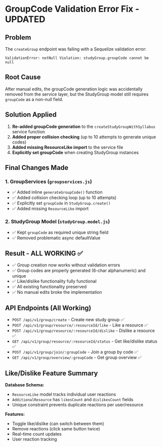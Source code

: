 # GroupCode Validation Error Fix - UPDATED

## Problem
The `createGroup` endpoint was failing with a Sequelize validation error:
```
ValidationError: notNull Violation: studyGroup.groupCode cannot be null
```

## Root Cause
After manual edits, the groupCode generation logic was accidentally removed from the service layer, but the StudyGroup model still requires `groupCode` as a non-null field.

## Solution Applied
1. **Re-added groupCode generation** to the `createStudyGroupWithSyllabus` service function
2. **Added proper collision checking** (up to 10 attempts to generate unique codes)
3. **Added missing ResourceLike import** to the service file
4. **Explicitly set groupCode** when creating StudyGroup instances

## Final Changes Made

### 1. GroupServices (`groupservices.js`)
- ✅ Added inline `generateGroupCode()` function
- ✅ Added collision checking loop (up to 10 attempts)
- ✅ Explicitly set `groupCode` in `StudyGroup.create()`
- ✅ Added missing `ResourceLike` import

### 2. StudyGroup Model (`studyGroup.model.js`)
- ✅ Kept `groupCode` as required unique string field
- ✅ Removed problematic async defaultValue

## Result - ALL WORKING ✅
- ✅ Group creation now works without validation errors
- ✅ Group codes are properly generated (6-char alphanumeric) and unique
- ✅ Like/dislike functionality fully functional
- ✅ All existing functionality preserved
- ✅ No manual edits broke the implementation

## API Endpoints (All Working)
- `POST /api/v1/group/create` - Create new study group ✅
- `POST /api/v1/group/resource/:resourceId/like` - Like a resource ✅
- `POST /api/v1/group/resource/:resourceId/dislike` - Dislike a resource ✅
- `GET /api/v1/group/resource/:resourceId/status` - Get like/dislike status ✅
- `POST /api/v1/group/join/:groupCode` - Join a group by code ✅
- `GET /api/v1/group/overview/:groupCode` - Get group overview ✅

## Like/Dislike Feature Summary
**Database Schema:**
- `ResourceLike` model tracks individual user reactions
- `AdditionalResource` has `likesCount` and `dislikesCount` fields
- Unique constraint prevents duplicate reactions per user/resource

**Features:**
- Toggle like/dislike (can switch between them)
- Remove reactions (click same button twice)
- Real-time count updates
- User reaction tracking
